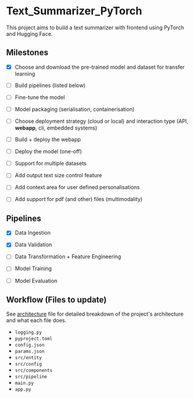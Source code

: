 # Text_Summarizer_PyTorch

This project aims to build a text summarizer with frontend using PyTorch and Hugging Face.



## Milestones

- [x] Choose and download the pre-trained model and dataset for transfer learning
- [ ] Build pipelines (listed below)
- [ ] Fine-tune the model
- [ ] Model packaging (serialisation, containerisation)
- [ ] Choose deployment strategy (cloud or local) and interaction type (API, **webapp**, cli, embedded systems)
- [ ] Build + deploy the webapp
- [ ] Deploy the model (one-off)
- [ ] Support for multiple datasets
- [ ] Add output text size control feature
- [ ] Add context area for user defined personalisations
- [ ] Add support for pdf (and other) files (multimodality)



## Pipelines

- [x] Data Ingestion
- [x] Data Validation
- [ ] Data Transformation + Feature Engineering
- [ ] Model Training
- [ ] Model Evaluation



## Workflow (Files to update)

See [architecture](./architecture/architecture.excalidraw) file for detailed breakdown of the project's architecture and what each file does.

- `logging.py`
- `pyproject.toml`
- `config.json`
- `params.json`
- `src/entity`
- `src/config`
- `src/components`
- `src/pipeline`
- `main.py`
- `app.py`